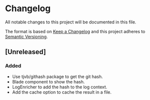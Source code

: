 # Changelog
All notable changes to this project will be documented in this file.

The format is based on [Keep a Changelog](http://keepachangelog.com/en/1.0.0/)
and this project adheres to [Semantic Versioning](http://semver.org/spec/v2.0.0.html).


## [Unreleased]


### Added
- Use tjvb/githash package to get the git hash.
- Blade component to show the hash.
- LogEnricher to add the hash to the log context.
- Add the cache option to cache the result in a file.
